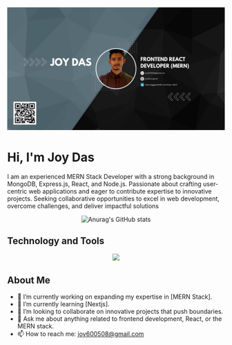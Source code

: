 # ![Banner Image](./github.jpg) 

# Hi, I'm Joy Das

I am an experienced MERN Stack Developer with a strong
background in MongoDB, Express.js, React, and Node.js.
Passionate about crafting user-centric web applications and
eager to contribute expertise to innovative projects. Seeking
collaborative opportunities to excel in web development,
overcome challenges, and deliver impactful solutions


<div align="center">
  


![Anurag's GitHub stats](https://github-readme-stats.vercel.app/api?username=Anirbandasjoy&theme=algolia&show_icons=true)
</div>


## Technology and Tools

<p align="center">
  <a href="https://skillicons.dev">
    <img src="https://skillicons.dev/icons?i=react,js,express,mongodb,nodejs,html,css,tailwindcss,firebase,bootstrap,figma,vscode" />
  </a>
</p>

## About Me

- 🔭 I’m currently working on expanding my expertise in [MERN Stack].
- 🌱 I’m currently learning [Nextjs].
- 👯 I’m looking to collaborate on innovative projects that push boundaries.
- 💬 Ask me about anything related to frontend development, React, or the MERN stack.
- 📫 How to reach me: [joy600508@gmail.com](mailto:joy600508@gmail.com)









  
